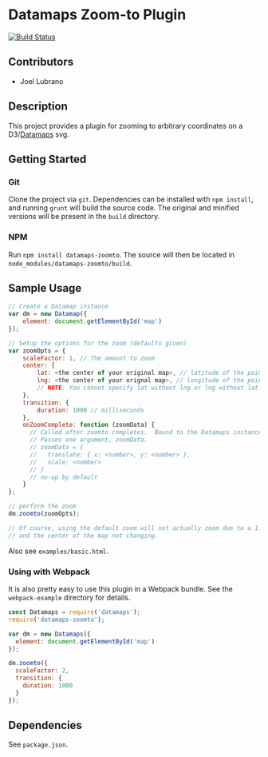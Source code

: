 # Datamaps Zoom-to Plugin

[![Build Status](https://travis-ci.org/jdlubrano/datamaps-zoomto-plugin.svg?branch=master)](https://travis-ci.org/jdlubrano/datamaps-zoomto-plugin)

## Contributors
* Joel Lubrano

## Description
This project provides a plugin for zooming to arbitrary coordinates
on a D3/[Datamaps](datamaps.github.io) svg.

## Getting Started

### Git
Clone the project via `git`.  Dependencies can be installed with `npm install`,
and running `grunt` will build the source code.  The original and minified
versions will be present in the `build` directory.

### NPM
Run `npm install datamaps-zoomto`.  The source will then be located in
`node_modules/datamaps-zoomto/build`.

## Sample Usage

```javascript
// Create a Datamap instance
var dm = new Datamap({
    element: document.getElementById('map')
});

// Setup the options for the zoom (defaults given)
var zoomOpts = {
    scaleFactor: 1, // The amount to zoom
    center: {
        lat: <the center of your original map>, // latitude of the point to which you wish to zoom
        lng: <the center of your orignal map>, // longitude of the point to which you wish to zoom
        // NOTE: You cannot specify lat without lng or lng without lat.  It's all or nothing.
    },
    transition: {
        duration: 1000 // milliseconds
    },
    onZoomComplete: function (zoomData) {
      // Called after zoomto completes.  Bound to the Datamaps instance.
      // Passes one argument, zoomData.
      // zoomData = {
      //   translate: { x: <number>, y: <number> },
      //   scale: <number>
      // }
      // no-op by default
    }
};

// perform the zoom
dm.zoomto(zoomOpts);

// Of course, using the default zoom will not actually zoom due to a 1:1 scale
// and the center of the map not changing.
```

Also see `examples/basic.html`.

### Using with Webpack

It is also pretty easy to use this plugin in a Webpack bundle.  See
the `webpack-example` directory for details.

```javascript
const Datamaps = require('datamaps');
require('datamaps-zoomto');

var dm = new Datamaps({
  element: document.getElementById('map')
});

dm.zoomto({
  scaleFactor: 2,
  transition: {
    duration: 1000
  }
});
```

## Dependencies
See `package.json`.

